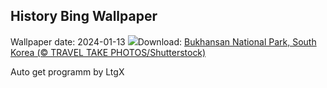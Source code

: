 ## History Bing Wallpaper
Wallpaper date: 2024-01-13
![](https://www.bing.com/th?id=OHR.BukhansanSeoul_EN-US0422922586_UHD.jpg&w=1000)Download: [Bukhansan National Park, South Korea (© TRAVEL TAKE PHOTOS/Shutterstock)](https://www.bing.com/th?id=OHR.BukhansanSeoul_EN-US0422922586_UHD.jpg)

Auto get programm by LtgX
